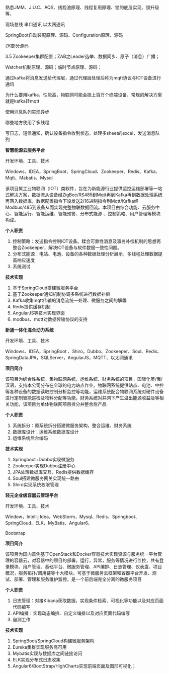 熟悉JMM、J.U.C、AQS、线程池原理、线程复用原理、锁的底层实现、锁升级等，

现场总线  串口通讯 以太网通讯

SpringBoot自动装配原理、源码、Configuration原理、源码

ZK部分源码

3.5 Zookeeper集群配置；ZAB之Leader选举、数据同步、原子（消息）广播；

Watcher机制原理、源码；临时节点原理、源码；



通过kafka将消息发送给代理层，通过代理层处理后称为mqtt协议与IOT设备进行通讯

为什么要用kafka，性能高，物联网可能会挂上百万个终端设备，常规的解决方案就是kafka转mqtt

使用消息队列实现异步



哪些地方使用了多线程

写日志，短信通知，确认设备指令收到状态，处理多sheet的excel，发送消息队列



**智慧能源云服务平台**

开发环境、工具、技术

Windows、IDEA，SpringBoot、SpringCloud、Zookeeper、Redis、Kafka、Mqtt、Mabatis、Mysql

该项目属工业物联网（IOT）类软件，旨在为新能源行业提供监控运维部署等一站式解决方案，数据流从设备经ZigBee/RS485到Mqtt再到Kafka再到数据处理系统再落入数据库，数据配置指令下设发送2/16进制指令到Mqtt/Kafka经Modbus/485到设备从而实现完整物联数据回流。本项目由综合功能、云服务中心、智能运行、智能运维、智能预警、分布式能源 、控制策略、用户管理等模块构成。

**个人职责**

1. 控制策略：发送指令控制IOT设备。糅合可靠性消息及事务补偿机制的思想再整合Zookeeper，解决IOT设备与软件数据一致性问题。
2. 分布式能源：电站、电池、设备的各种数据处理分析展示，多线程处理数据提高响应速度
3. 系统测试

**技术实现**

1. 基于SpringCloud搭建微服务平台
2. 基于Zookeeper通知机制协调多系统进行数据补偿
3. Kafka收集mqtt传输的消息流统一处理、微服务之间的解耦
4. Redis提供缓存机制
5. AngularJS等技术实现界面
6. modbus、mqtt对数据传输协议的支持

**新通一体化混合动力系统**

开发环境、工具、技术

Windows、IDEA，SpringBoot 、Shiro，Dubbo、Zookeeper、Soul、Redis、SpringDataJPA，SQLServer，AngularJS，MQTT、以太网通讯

**项目简介**

该项目为综合性系统，集物联网系统、运维系统、财务系统的项目，国际化英/俄/汉语，支持本公司分布在全球的电力站点作业。物联网系统提供站点、电池、中控等各种设备的数据读取控制分析监控等功能，运维系统配合物联网系统对硬件设备进行定制智能巡检及物料分配等功能，财务系统对并网下产生溢出能源收益及等相关功能，该项目为单体物联网项目拆分并整合后产品

**个人职责**

1. 系统拆分：原系统拆分搭建微服务架构，整合运维、财务系统
2. 数据库设计：运维系统数据库设计
3. 运维系统后台编码

**技术实现**

1. Springboot+Dubbo实现微服务
2. Zookeeper实现Dubbo注册中心
3. JPA处理数据库交互，Redis提供数据缓存
4. Soul搭建微服务网关实现统一路由
5. Shiro实现系统权限管理

**轻元企业级容器云管理平台** 

开发环境、工具、技术

Window，Intellij Idea，WebStorm，Mysql、Redis、Springboot、SpringCloud、ELK、MyBatis、Angular6、

Bootstrap

**项目简介**

该项目为国内首例基于OpenStack和Docker容器技术实现资源与服务统一平台管理的容器云，对容器中的项目的部署，运行，异常，服务等情况进行监控，共有登录模块、用户管理、基础平台、微服务管理、API编排、日志管理、仪表盘、项目概况，服务拓扑/调用链等十大模块，可基于微服务云框架和容器平台开发、测试、部署、管理和服务维护监控。是一个前后端完全分离的微服务项目

**个人职责**

1. 日志管理：对接Kibana获取数据，实现条件检索、可视化等功能以及对应页面代码编写
2. API编排：实现动态编排、自定义编排以及对应页面代码编写
3. 自测工作

**技术实现**

1. SpringBoot/SpringCloud构建微服务架构
2. Eureka集群实现服务高可用
3. Mybatis实现与数据库之间链接访问
4. ELK实现分布式日志收集
5. Angular6/BootStrap/HighCharts实现前端页面及图形可视化；



